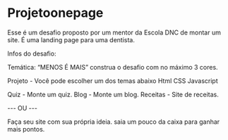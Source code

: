 # Projetoonepage

Esse é um desafio proposto por um mentor da Escola DNC de montar um site. É uma landing page para uma dentista.

Infos do desafio:

Temática: “MENOS É MAIS” construa
o desafio com no máximo 3 cores.

Projeto -
Você pode escolher um dos temas abaixo
Html CSS Javascript

Quiz - Monte um quiz.
Blog - Monte um blog.
Receitas - Site de receitas.

--- OU ---

Faça seu site com sua própria ideia. saia um pouco da caixa para ganhar mais
pontos.
